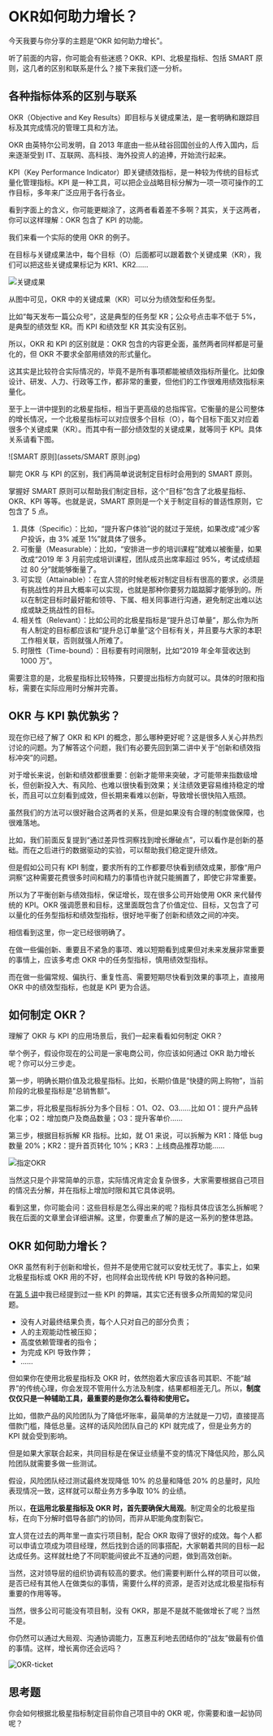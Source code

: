 

# OKR如何助力增长？

今天我要与你分享的主题是“OKR 如何助力增长”。

听了前面的内容，你可能会有些迷惑？OKR、KPI、北极星指标、包括 SMART 原则，这几者的区别和联系是什么？接下来我们逐一分析。



## 各种指标体系的区别与联系

OKR（Objective and Key Results）即目标与关键成果法，是一套明确和跟踪目标及其完成情况的管理工具和方法。

OKR 由英特尔公司发明，自 2013 年底由一些从硅谷回国创业的人传入国内，后来逐渐受到 IT、互联网、高科技、海外投资人的追捧，开始流行起来。

KPI（Key Performance Indicator）即关键绩效指标，是一种较为传统的目标式量化管理指标。KPI 是一种工具，可以把企业战略目标分解为一项一项可操作的工作目标，多年来广泛应用于各行各业。

看到字面上的含义，你可能更糊涂了，这两者看着差不多啊？其实，关于这两者，你可以这样理解：OKR 包含了 KPI 的功能。

我们来看一个实际的使用 OKR 的例子。

在目标与关键成果法中，每个目标（O）后面都可以跟着数个关键成果（KR），我们可以把这些关键成果标记为 KR1、KR2……

![关键成果](assets/关键成果.jpg)



从图中可见，OKR 中的关键成果（KR）可以分为绩效型和任务型。

比如“每天发布一篇公众号”，这是典型的任务型 KR；公众号点击率不低于 5%，是典型的绩效型 KR。而 KPI 和绩效型 KR 其实没有区别。

所以，OKR 和 KPI 的区别就是：OKR 包含的内容更全面，虽然两者同样都是可量化的，但 OKR 不要求全部用绩效的形式量化。

这其实是比较符合实际情况的，毕竟不是所有事项都能被绩效指标所量化。比如像设计、研发、人力、行政等工作，都非常的重要，但他们的工作很难用绩效指标来量化。

至于上一讲中提到的北极星指标，相当于更高级的总指挥官。它衡量的是公司整体的增长情况，一个北极星指标可以对应很多个目标（O），每个目标下面又对应着很多个关键成果（KR）。而其中有一部分绩效型的关键成果，就等同于 KPI。具体关系请看下图。

![SMART 原则](assets/SMART 原则.jpg)





聊完 OKR 与 KPI 的区别，我们再简单说说制定目标时会用到的 SMART 原则。

掌握好 SMART 原则可以帮助我们制定目标，这个“目标”包含了北极星指标、OKR、KPI 等等。也就是说，SMART 原则是一个关于制定目标的普适性原则，它包含了 5 点。

1. 具体（Specific）：比如，“提升客户体验”说的就过于笼统，如果改成“减少客户投诉，由 3% 减至 1%”就具体了很多。
2. 可衡量（Measurable）：比如，“安排进一步的培训课程”就难以被衡量，如果改成“2019 年 3 月前完成培训课程，团队成员出席率超过 95%，考试成绩超过 80 分”就能够衡量了。
3. 可实现（Attainable）：在宜人贷的时候老板对制定目标有很高的要求，必须是有挑战性的并且大概率可以实现，也就是那种你要努力踮踮脚才能够到的。所以在制定目标时最好能和领导、下属、相关同事进行沟通，避免制定出难以达成或缺乏挑战性的目标。
4. 相关性（Relevant）：比如公司的北极星指标是“提升总订单量”，那么你为所有人制定的目标都应该和“提升总订单量”这个目标有关，并且要与大家的本职工作相关联，否则就强人所难了。
5. 时限性（Time-bound）：目标要有时间限制，比如“2019 年全年营收达到 1000 万”。

需要注意的是，北极星指标比较特殊，只要提出指标方向就可以。具体的时限和指标，需要在实际应用时分解并完善。





## OKR 与 KPI 孰优孰劣？

现在你已经了解了 OKR 和 KPI 的概念，那么哪种更好呢？这是很多人关心并热烈讨论的问题。为了解答这个问题，我们有必要先回到第二讲中关于“创新和绩效指标冲突”的问题。

对于增长来说，创新和绩效都很重要：创新才能带来突破，才可能带来指数级增长，但创新投入大、有风险、也难以很快看到效果；关注绩效更容易维持稳定的增长，而且可以立刻看到成效，但长期来看难以创新，导致增长很快陷入瓶颈。

虽然我们的方法可以很好融合这两者的关系，但是如果没有合理的制度做保障，也很难落地。

比如，我们前面反复提到“通过差异性洞察找到增长爆破点”，可以看作是创新的基础。而在之后进行的数据驱动的实验，可以帮助我们稳定提升绩效。

但是假如公司只有 KPI 制度，要求所有的工作都要尽快看到绩效成果，那像“用户洞察”这种需要花费很多时间和精力的事情也许就只能搁置了，即使它非常重要。

所以为了平衡创新与绩效指标，保证增长，现在很多公司开始使用 OKR 来代替传统的 KPI。OKR 强调愿景和目标，这里面既包含了价值定位、目标，又包含了可以量化的任务型指标和绩效型指标，很好地平衡了创新和绩效之间的冲突。

相信看到这里，你一定已经很明确了。

在做一些偏创新、重要且不紧急的事项、难以短期看到成果但对未来发展非常重要的事情上，应该多考虑 OKR 中的任务型指标，慎用绩效型指标。

而在做一些偏常规、偏执行、重复性高、需要短期尽快看到效果的事项上，直接用 OKR 中的绩效型指标，也就是 KPI 更为合适。





## 如何制定 OKR？

理解了 OKR 与 KPI 的应用场景后，我们一起来看看如何制定 OKR？

举个例子，假设你现在的公司是一家电商公司，你应该如何通过 OKR 助力增长呢？你可以分三步走。

第一步，明确长期价值及北极星指标。比如，长期价值是“快捷的网上购物”，当前阶段的北极星指标是“总销售额”。

第二步，将北极星指标拆分为多个目标：O1、O2、O3……比如 O1：提升产品转化率；O2：增加商户及商品数量；O3：提升客单价……

第三步，根据目标拆解 KR 指标。比如，就 O1 来说，可以拆解为 KR1：降低 bug 数量 20%；KR2：提升首页转化 10%；KR3：上线商品推荐功能……

![指定OKR](assets/指定OKR.jpg)



当然这只是个非常简单的示意，实际情况肯定会复杂很多，大家需要根据自己项目的情况去分解，并在指标上增加时限和其它具体说明。

看到这里，你可能会问：这些目标是怎么得出来的呢？指标具体应该怎么拆解呢？我在后面的文章里会详细讲解。这里，你要重点了解的是这一系列的整体思路。





## OKR 如何助力增长？

OKR 虽然有利于创新和增长，但并不是使用它就可以安枕无忧了。事实上，如果北极星指标或 OKR 用的不好，也同样会出现传统 KPI 导致的各种问题。

在[第 5 讲](https://time.geekbang.org/column/article/90802)中我已经提到过一些 KPI 的弊端，其实它还有很多众所周知的常见问题。

- 没有人对最终结果负责，每个人只对自己的部分负责；
- 人的主观能动性被压抑；
- 高度依赖管理者的指令；
- 为完成 KPI 导致作弊；
- ……

但如果你在使用北极星指标及 OKR 时，依然抱着大家应该各司其职、不能“越界”的传统心理，你会发现不管用什么方法及制度，结果都相差无几。所以，**制度仅仅只是一种辅助工具，最重要的是你怎么看待和使用它。**

比如，借款产品的风险团队为了降低坏账率，最简单的方法就是一刀切，直接提高借款门槛，降低总量。这样的话风险团队自己的 KPI 就完成了，但是业务方的 KPI 就会受到影响。

但是如果大家联合起来，共同目标是在保证业绩量不变的情况下降低风险，那么风险团队就需要多做一些测试。

假设，风险团队经过测试最终发现降低 10% 的总量和降低 20% 的总量时，风险表现情况一致，这样就可以帮业务方多争取 10% 的业绩。

所以，**在运用北极星指标及 OKR 时，首先要确保大局观**。制定周全的北极星指标，在向下分解时倡导各部门的协同，而非从职能角度割裂它。

宜人贷在过去的两年里一直实行项目制，配合 OKR 取得了很好的成效。每个人都可以申请立项成为项目经理，然后找到合适的同事搭配，大家朝着共同的目标一起达成任务。这样就杜绝了不同职能间彼此不互通的问题，做到高效创新。

当然，这对领导层的组织协调有较高的要求。他们需要判断什么样的项目可以做，是否已经有其他人在做类似的事情，需要什么样的资源，是否对达成北极星指标有重要的作用等等。

当然，很多公司可能没有项目制，没有 OKR，那是不是就不能做增长了呢？当然不是。

你仍然可以通过大局观、沟通协调能力，互惠互利地去团结你的“战友”做最有价值的事情。这样，增长离你还会远吗？



![OKR-ticket](assets/OKR-ticket.jpg)





## 思考题

你会如何根据北极星指标制定目前你自己项目中的 OKR 呢，你需要和谁一起协同呢？

















